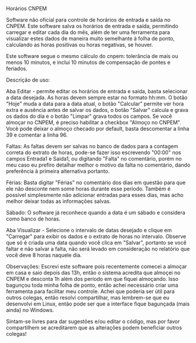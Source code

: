 Horários CNPEM

Software não oficial para controle de horários de entrada e saída no CNPEM. Este software salva os horários de entrada e saída, permitindo carregar e editar cada dia do mês, além de ter uma ferramenta para visualizar estes dados de maneira muito semelhante à folha de ponto, calculando as horas positivas ou horas negativas, se houver. 

Este software segue o mesmo cálculo do cnpem: tolerância de mais ou menos 10 minutos, e inclui 10 minutos de compensação de pontes e feriados.

Descrição de uso:

Aba Editar - permite editar os horários de entrada e saída, basta selecionar a data desejada. As horas devem sempre estar no formato hh:mm. O botão "Hoje" muda a data para a data atual, o botão "Calcular" permite ver hora extra e ausência antes de salvar os dados, o botão "Salvar" calcula e grava os dados do dia e o botão "Limpar" grava todos os campos. Se você almoçar no CNPEM, é preciso habilitar a checkbox "Almoço no CNPEM". Você pode deixar o almoço checado por default, basta descomentar a linha 39 e comentar a linha 96.

Faltas: As faltas devem ser salvas no banco de dados para a contagem correta do extrato de horas, pode-se fazer isso escrevendo "00:00" nos campos Entrada1 e Saida1, ou digitando "Falta" no comentário, porém no meu caso eu prefiro detalhar melhor o motivo da falta no comentário, dando preferência à primeira alternativa portanto.

Férias: Basta digitar "Férias" no comentário dos dias em questão para que ele não desconte nem some horas durante esse período. Também é possível simplesmente não adicionar entradas para esses dias, mas acho melhor deixar todas as informações salvas.

Sábado: O software já reconhece quando a data é um sábado e considera como banco de horas.

Aba Visualizar - Selecione o intervalo de datas desejado e clique em "Carregar" para exibir os dados e o extrato de horas no intervalo. Observe que só é criada uma data quando você clica em "Salvar", portanto se você faltar e não salvar a falta, não será levado em consideração no relatório que você deve 8 horas naquele dia.


Observações: Escrevi este software pois recentemente comecei a almoçar em casa e saio depois das 13h, então o sistema acredita que almoçei no CNPEM e desconta 1h além dos período em que fiquei almoçando. Isso bagunçou toda minha folha de ponto, então achei necessário criar uma ferramenta para facilitar meu controle. Achei que poderia ser útil para outros colegas, então resolvi compartilhar, mas lembrem-se que eu desenvolvi em Linux, então pode ser que a interface fique bagunçada (mais ainda) no Windows.

Sintam-se livres para dar sugestões e/ou editar o código, mas por favor compartilhem se acreditarem que as alterações podem beneficiar outros colegas!
